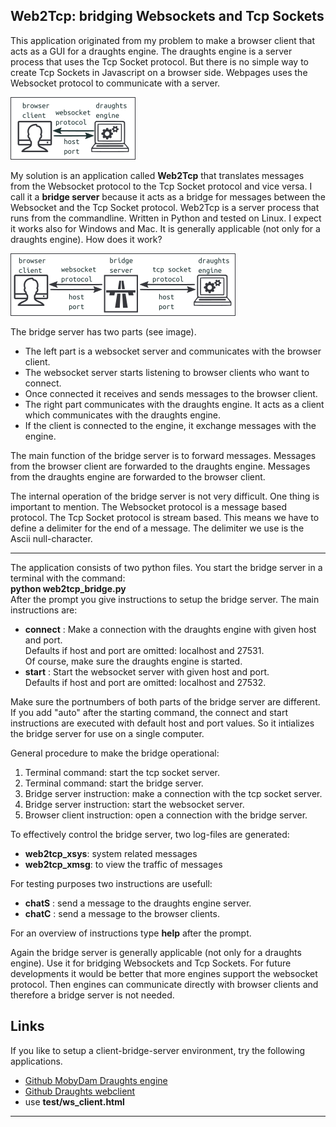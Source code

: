 Web2Tcp: bridging Websockets and Tcp Sockets 
--------------------------------------------

This application originated from my problem to make a browser client that acts as a GUI for a draughts engine. The draughts engine is a server process that uses the Tcp Socket protocol.
But there is no simple way to create Tcp Sockets in Javascript on a browser side. Webpages uses the Websocket protocol to communicate with a server. 

![connect](images/connect.png)

My solution is an application called **Web2Tcp** that translates messages from the Websocket protocol to the Tcp Socket protocol and vice versa. I call it a **bridge server** because it acts as a bridge for messages between the Websocket and the Tcp Socket protocol.
Web2Tcp is a server process that runs from the commandline. Written in Python and tested on Linux. I expect it works also for Windows and Mac. It is generally applicable (not only for a draughts engine).
How does it work? 

![bridge](images/bridge.png)

The bridge server has two parts (see image).
- The left part is a websocket server and communicates with the browser client.
- The websocket server starts listening to browser clients who want to connect.
- Once connected it receives and sends messages to the browser client.
- The right part communicates with the draughts engine. It acts as a client which communicates with the draughts engine.
- If the client is connected to the engine, it exchange messages with the engine. 

The main function of the bridge server is to forward messages. Messages from the browser client are forwarded to the draughts engine. Messages from the draughts engine are forwarded to the browser client.

The internal operation of the bridge server is not very difficult. One thing is important to mention. The Websocket protocol is a message based protocol. The Tcp Socket protocol is stream based. This means we have to define a delimiter for the end of a message. The delimiter we use is the Ascii null-character. 

<hr/>

The application consists of two python files.
You start the bridge server in a terminal with the command: <br/>
**python web2tcp_bridge.py** <br/>
After the prompt you give instructions to setup the bridge server. The main instructions are:
- **connect** **<host>** **<port>**:
  Make a connection with the draughts engine with given host and port.  <br/>
  Defaults if host and port are omitted: localhost and 27531.  <br/>
  Of course, make sure the draughts engine is started.
- **start** **<host>** **<port>**:
  Start the websocket server with given host and port.  <br/>
  Defaults if host and port are omitted: localhost and 27532.

Make sure the portnumbers of both parts of the bridge server are different.
If you add "auto" after the starting command, the connect and start instructions are executed with default host and port values. So it intializes the bridge server for use on a single computer. 

General procedure to make the bridge operational:
1. Terminal command: start the tcp socket server.
2. Terminal command: start the bridge server.
3. Bridge server instruction: make a connection with the tcp socket server.
4. Bridge server instruction: start the websocket server.
5. Browser client instruction: open a connection with the bridge server.

To effectively control the bridge server, two log-files are generated:
- **web2tcp_xsys**: system related messages
- **web2tcp_xmsg**: to view the traffic of messages

For testing purposes two instructions are usefull:
- **chatS** **<msg>**: send a message to the draughts engine server.
- **chatC** **<msg>**: send a message to the browser clients.

For an overview of instructions type **help** after the prompt.

Again the bridge server is generally applicable (not only for a draughts engine). Use it for bridging Websockets and Tcp Sockets.
For future developments it would be better that more engines support the websocket protocol. Then engines can communicate directly with browser clients and therefore a bridge server is not needed.

Links
-----
If you like to setup a client-bridge-server environment, try the following applications.
- [Github MobyDam Draughts engine](https://github.com/rhalbersma/mobydam)
- [Github Draughts webclient]( xxx )
- use **test/ws_client.html**

<hr/>

